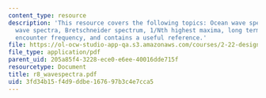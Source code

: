 ```yaml
---
content_type: resource
description: 'This resource covers the following topics: Ocean wave spectra, typical
  wave spectra, Bretschneider spectrum, 1/Nth highest maxima, long term statistics,
  encounter frequency, and contains a useful reference.'
file: https://ol-ocw-studio-app-qa.s3.amazonaws.com/courses/2-22-design-principles-for-ocean-vehicles-13-42-spring-2005/3fd34b15f4d9ddbe167697b3c4e7cca5_r8_wavespectra.pdf
file_type: application/pdf
parent_uid: 205a85f4-3228-ece0-e6ee-40016dde715f
resourcetype: Document
title: r8_wavespectra.pdf
uid: 3fd34b15-f4d9-ddbe-1676-97b3c4e7cca5
---
```

